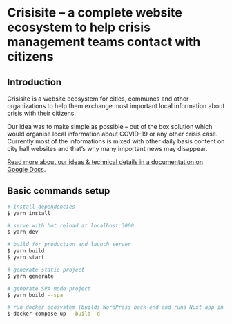 # Crisisite – a complete website ecosystem to help crisis management teams contact with citizens

## Introduction

Crisisite is a website ecosystem for cities, communes and other organizations to help them exchange most important local information about crisis with their citizens.

Our idea was to make simple as possible – out of the box solution which would organise local information about COVID-19 or any other crisis case. Currently most of the informations is mixed with other daily basis content on city hall websites and that’s why many important news may disappear.

[Read more about our ideas & technical details in a documentation on Google Docs](https://docs.google.com/document/d/1s8sjNXSRdiYaO02y-mWCWHxW-udl1G5MU9eDY9hPN7A/edit?usp=sharing).

## Basic commands setup

```bash
# install dependencies
$ yarn install

# serve with hot reload at localhost:3000
$ yarn dev

# build for production and launch server
$ yarn build
$ yarn start

# generate static project
$ yarn generate

# generate SPA mode project
$ yarn build --spa

# run docker ecosystem (builds WordPress back-end and runs Nuxt app in SSR mode)
$ docker-compose up --build -d
```
